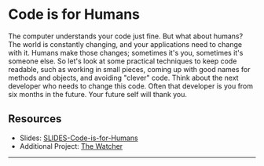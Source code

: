 # Code is for Humans  

The computer understands your code just fine. But what about humans? The world is constantly changing, and your applications need to change with it. Humans make those changes; sometimes it's you, sometimes it's someone else. So let's look at some practical techniques to keep code readable, such as working in small pieces, coming up with good names for methods and objects, and avoiding "clever" code. Think about the next developer who needs to change this code. Often that developer is you from six months in the future. Your future self will thank you.  

## Resources
* Slides: [SLIDES-Code-is-for-Humans](./SLIDES-Code-is-for-Humans.pdf)  
* Additional Project: [The Watcher](https://github.com/jeremybytes/the-watcher)  
---
